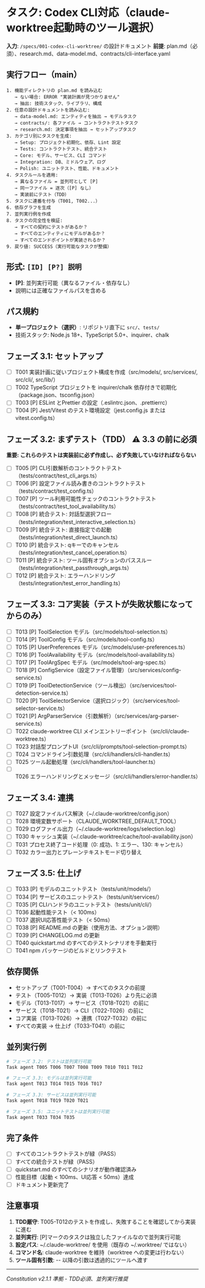 # タスク: Codex CLI対応（claude-worktree起動時のツール選択）

**入力**: `/specs/001-codex-cli-worktree/` の設計ドキュメント
**前提**: plan.md（必須）、research.md、data-model.md、contracts/cli-interface.yaml

## 実行フロー（main）
```
1. 機能ディレクトリの plan.md を読み込む
   → ない場合: ERROR "実装計画が見つかりません"
   → 抽出: 技術スタック、ライブラリ、構成
2. 任意の設計ドキュメントを読み込む:
   → data-model.md: エンティティを抽出 → モデルタスク
   → contracts/: 各ファイル → コントラクトテストタスク
   → research.md: 決定事項を抽出 → セットアップタスク
3. カテゴリ別にタスクを生成:
   → Setup: プロジェクト初期化、依存、Lint 設定
   → Tests: コントラクトテスト、統合テスト
   → Core: モデル、サービス、CLI コマンド
   → Integration: DB、ミドルウェア、ログ
   → Polish: ユニットテスト、性能、ドキュメント
4. タスクルールを適用:
   → 異なるファイル = 並列可として [P]
   → 同一ファイル = 逐次（[P] なし）
   → 実装前にテスト（TDD）
5. タスクに連番を付与（T001, T002...）
6. 依存グラフを生成
7. 並列実行例を作成
8. タスクの完全性を検証:
   → すべての契約にテストがあるか？
   → すべてのエンティティにモデルがあるか？
   → すべてのエンドポイントが実装されるか？
9. 戻り値: SUCCESS（実行可能なタスクが整備）
```

## 形式: `[ID] [P?] 説明`
- **[P]**: 並列実行可能（異なるファイル・依存なし）
- 説明には正確なファイルパスを含める

## パス規約
- **単一プロジェクト（選択）**: リポジトリ直下に `src/`、`tests/`
- 技術スタック: Node.js 18+、TypeScript 5.0+、inquirer、chalk

## フェーズ 3.1: セットアップ
- [ ] T001 実装計画に従いプロジェクト構成を作成（src/models/, src/services/, src/cli/, src/lib/）
- [ ] T002 TypeScript プロジェクトを inquirer/chalk 依存付きで初期化（package.json、tsconfig.json）
- [ ] T003 [P] ESLint とPrettier の設定（.eslintrc.json、.prettierrc）
- [ ] T004 [P] Jest/Vitest のテスト環境設定（jest.config.js または vitest.config.ts）

## フェーズ 3.2: まずテスト（TDD） ⚠️ 3.3 の前に必須
**重要: これらのテストは実装前に必ず作成し、必ず失敗していなければならない**
- [ ] T005 [P] CLI引数解析のコントラクトテスト（tests/contract/test_cli_args.ts）
- [ ] T006 [P] 設定ファイル読み書きのコントラクトテスト（tests/contract/test_config.ts）
- [ ] T007 [P] ツール利用可能性チェックのコントラクトテスト（tests/contract/test_tool_availability.ts）
- [ ] T008 [P] 統合テスト: 対話型選択フロー（tests/integration/test_interactive_selection.ts）
- [ ] T009 [P] 統合テスト: 直接指定での起動（tests/integration/test_direct_launch.ts）
- [ ] T010 [P] 統合テスト: qキーでのキャンセル（tests/integration/test_cancel_operation.ts）
- [ ] T011 [P] 統合テスト: ツール固有オプションのパススルー（tests/integration/test_passthrough_args.ts）
- [ ] T012 [P] 統合テスト: エラーハンドリング（tests/integration/test_error_handling.ts）

## フェーズ 3.3: コア実装（テストが失敗状態になってからのみ）
- [ ] T013 [P] ToolSelection モデル（src/models/tool-selection.ts）
- [ ] T014 [P] ToolConfig モデル（src/models/tool-config.ts）
- [ ] T015 [P] UserPreferences モデル（src/models/user-preferences.ts）
- [ ] T016 [P] ToolAvailability モデル（src/models/tool-availability.ts）
- [ ] T017 [P] ToolArgSpec モデル（src/models/tool-arg-spec.ts）
- [ ] T018 [P] ConfigService（設定ファイル管理）（src/services/config-service.ts）
- [ ] T019 [P] ToolDetectionService（ツール検出）（src/services/tool-detection-service.ts）
- [ ] T020 [P] ToolSelectorService（選択ロジック）（src/services/tool-selector-service.ts）
- [ ] T021 [P] ArgParserService（引数解析）（src/services/arg-parser-service.ts）
- [ ] T022 claude-worktree CLI メインエントリーポイント（src/cli/claude-worktree.ts）
- [ ] T023 対話型プロンプトUI（src/cli/prompts/tool-selection-prompt.ts）
- [ ] T024 コマンドライン引数処理（src/cli/handlers/cli-handler.ts）
- [ ] T025 ツール起動処理（src/cli/handlers/tool-launcher.ts）
- [ ] T026 エラーハンドリングとメッセージ（src/cli/handlers/error-handler.ts）

## フェーズ 3.4: 連携
- [ ] T027 設定ファイルパス解決（~/.claude-worktree/config.json）
- [ ] T028 環境変数サポート（CLAUDE_WORKTREE_DEFAULT_TOOL）
- [ ] T029 ログファイル出力（~/.claude-worktree/logs/selection.log）
- [ ] T030 キャッシュ実装（~/.claude-worktree/cache/tool-availability.json）
- [ ] T031 プロセス終了コード処理（0: 成功、1: エラー、130: キャンセル）
- [ ] T032 カラー出力とプレーンテキストモード切り替え

## フェーズ 3.5: 仕上げ
- [ ] T033 [P] モデルのユニットテスト（tests/unit/models/）
- [ ] T034 [P] サービスのユニットテスト（tests/unit/services/）
- [ ] T035 [P] CLIハンドラのユニットテスト（tests/unit/cli/）
- [ ] T036 起動性能テスト（< 100ms）
- [ ] T037 選択UI応答性能テスト（< 50ms）
- [ ] T038 [P] README.md の更新（使用方法、オプション説明）
- [ ] T039 [P] CHANGELOG.md の更新
- [ ] T040 quickstart.md のすべてのテストシナリオを手動実行
- [ ] T041 npm パッケージのビルドとリンクテスト

## 依存関係
- セットアップ（T001-T004）→ すべてのタスクの前提
- テスト（T005-T012）→ 実装（T013-T026）より先に必須
- モデル（T013-T017）→ サービス（T018-T021）の前に
- サービス（T018-T021）→ CLI（T022-T026）の前に
- コア実装（T013-T026）→ 連携（T027-T032）の前に
- すべての実装 → 仕上げ（T033-T041）の前に

## 並列実行例
```bash
# フェーズ 3.2: テストは並列実行可能
Task agent T005 T006 T007 T008 T009 T010 T011 T012

# フェーズ 3.3: モデルは並列実行可能
Task agent T013 T014 T015 T016 T017

# フェーズ 3.3: サービスは並列実行可能
Task agent T018 T019 T020 T021

# フェーズ 3.5: ユニットテストは並列実行可能
Task agent T033 T034 T035
```

## 完了条件
- [ ] すべてのコントラクトテストが緑（PASS）
- [ ] すべての統合テストが緑（PASS）
- [ ] quickstart.md のすべてのシナリオが動作確認済み
- [ ] 性能目標（起動 < 100ms、UI応答 < 50ms）達成
- [ ] ドキュメント更新完了

## 注意事項
1. **TDD厳守**: T005-T012のテストを作成し、失敗することを確認してから実装に進む
2. **並列実行**: [P]マークのタスクは独立したファイルなので並列実行可能
3. **設定パス**: ~/.claude-worktree/ を使用（既存の ~/.worktree/ ではない）
4. **コマンド名**: claude-worktree を維持（worktree への変更は行わない）
5. **ツール固有引数**: -- 以降の引数は透過的にツールへ渡す

---
*Constitution v2.1.1 準拠 - TDD必須、並列実行推奨*